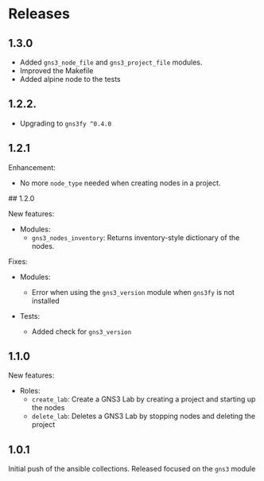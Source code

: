 # Releases

## 1.3.0

- Added `gns3_node_file` and `gns3_project_file` modules.
- Improved the Makefile
- Added alpine node to the tests

## 1.2.2.

- Upgrading to `gns3fy ^0.4.0`

## 1.2.1

Enhancement:

- No more `node_type` needed when creating nodes in a project.

## 1.2.0

New features:

- Modules:
    - `gns3_nodes_inventory`: Returns inventory-style dictionary of the nodes.

Fixes:

- Modules:
    - Error when using the `gns3_version` module when `gns3fy` is not installed

- Tests:
    - Added check for `gns3_version`

## 1.1.0

New features:

- Roles:
    - `create_lab`: Create a GNS3 Lab by creating a project and starting up the nodes
    - `delete_lab`: Deletes a GNS3 Lab by stopping nodes and deleting the project

## 1.0.1

Initial push of the ansible collections. Released focused on the `gns3` module
